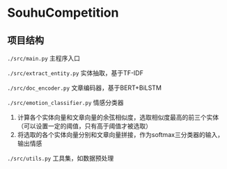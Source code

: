 # SouhuCompetition

## 项目结构

`./src/main.py` 主程序入口

`./src/extract_entity.py` 实体抽取，基于TF-IDF

`./src/doc_encoder.py` 文章编码器，基于BERT+BiLSTM

`./src/emotion_classifier.py` 情感分类器

1. 计算各个实体向量和文章向量的余弦相似度，选取相似度最高的前三个实体（可以设置一定的阈值，只有高于阈值才被选取）
2. 将选取的各个实体向量分别和文章向量拼接，作为softmax三分类器的输入，输出情感

`./src/utils.py` 工具集，如数据预处理